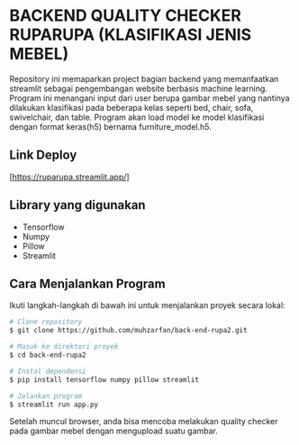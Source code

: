 # BACKEND QUALITY CHECKER RUPARUPA (KLASIFIKASI JENIS MEBEL)

Repository ini memaparkan project bagian backend yang memanfaatkan streamlit sebagai pengembangan website berbasis machine learning. Program ini menangani input dari user berupa gambar mebel yang nantinya dilakukan klasifikasi pada beberapa kelas seperti bed, chair, sofa, swivelchair, dan table. Program akan load model ke model klasifikasi dengan format keras(h5) bernama furniture_model.h5.

## Link Deploy

[https://ruparupa.streamlit.app/]

## Library yang digunakan

- Tensorflow
- Numpy
- Pillow
- Streamlit

## Cara Menjalankan Program

Ikuti langkah-langkah di bawah ini untuk menjalankan proyek secara lokal:

```bash
# Clone repository
$ git clone https://github.com/muhzarfan/back-end-rupa2.git

# Masuk ke direktori proyek
$ cd back-end-rupa2

# Instal dependensi
$ pip install tensorflow numpy pillow streamlit

# Jalankan program
$ streamlit run app.py
```

Setelah muncul browser, anda bisa mencoba melakukan quality checker pada gambar mebel dengan mengupload suatu gambar.
